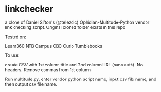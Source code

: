 # linkchecker

a clone of Daniel Sifton's (@telezoic) Ophidian-Multitude-Python vendor link checking script.  Original cloned folder exists in this repo

Tested on:

Learn360
NFB Campus
CBC Curio
Tumblebooks

To use: 

create CSV with 1st column title and 2nd column URL (sans auth).  No headers.  Remove commas from 1st column

Run multitude.py, enter vendor python script name, input csv file name, and then output csv file name.
